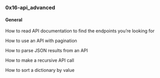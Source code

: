 ### 0x16-api_advanced

#### General
How to read API documentation to find the endpoints you’re looking for

How to use an API with pagination

How to parse JSON results from an API

How to make a recursive API call

How to sort a dictionary by value